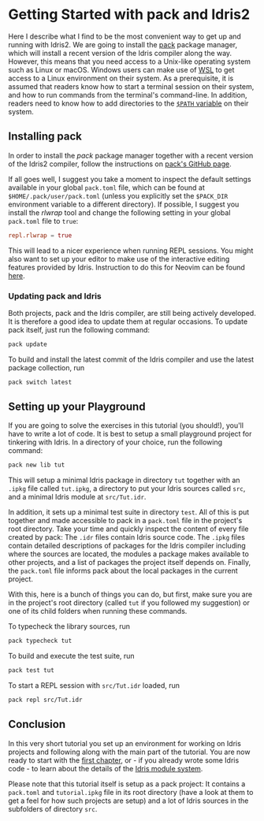 # Getting Started with pack and Idris2

Here I describe what I find to be the most convenient way to get up and running with Idris2. We are going to install the [pack](https://github.com/stefan-hoeck/idris2-pack) package manager, which will install a recent version of the Idris compiler along the way. However, this means that you need access to a Unix-like operating system such as Linux or macOS. Windows users can make use of [WSL](https://learn.microsoft.com/en-us/windows/wsl/about) to get access to a Linux environment on their system. As a prerequisite, it is assumed that readers know how to start a terminal session on their system, and how to run commands from the terminal's command-line. In addition, readers need to know how to add directories to the [`$PATH` variable](<https://en.wikipedia.org/wiki/PATH_(variable)>) on their system.

## Installing pack

In order to install the *pack* package manager together with a recent version of the Idris2 compiler, follow the instructions on [pack's GitHub page](https://github.com/stefan-hoeck/idris2-pack/blob/main/INSTALL.md).

If all goes well, I suggest you take a moment to inspect the default settings available in your global `pack.toml` file, which can be found at `$HOME/.pack/user/pack.toml` (unless you explicitly set the `$PACK_DIR` environment variable to a different directory). If possible, I suggest you install the *rlwrap* tool and change the following setting in your global `pack.toml` file to `true`:

```toml
repl.rlwrap = true
```

This will lead to a nicer experience when running REPL sessions. You might also want to set up your editor to make use of the interactive editing features provided by Idris. Instruction to do this for Neovim can be found [here](Neovim.md).

### Updating pack and Idris

Both projects, pack and the Idris compiler, are still being actively developed. It is therefore a good idea to update them at regular occasions. To update pack itself, just run the following command:

```sh
pack update
```

To build and install the latest commit of the Idris compiler and use the latest package collection, run

```sh
pack switch latest
```

## Setting up your Playground

If you are going to solve the exercises in this tutorial (you should!), you'll have to write a lot of code. It is best to setup a small playground project for tinkering with Idris. In a directory of your choice, run the following command:

```sh
pack new lib tut
```

This will setup a minimal Idris package in directory `tut` together with an `.ipkg` file called `tut.ipkg`, a directory to put your Idris sources called `src`, and a minimal Idris module at `src/Tut.idr`.

In addition, it sets up a minimal test suite in directory `test`. All of this is put together and made accessible to pack in a `pack.toml` file in the project's root directory. Take your time and quickly inspect the content of every file created by pack: The `.idr` files contain Idris source code. The `.ipkg` files contain detailed descriptions of packages for the Idris compiler including where the sources are located, the modules a package makes available to other projects, and a list of packages the project itself depends on. Finally, the `pack.toml` file informs pack about the local packages in the current project.

With this, here is a bunch of things you can do, but first, make sure you are in the project's root directory (called `tut` if you followed my suggestion) or one of its child folders when running these commands.

To typecheck the library sources, run

```sh
pack typecheck tut
```

To build and execute the test suite, run

```sh
pack test tut
```

To start a REPL session with `src/Tut.idr` loaded, run

```sh
pack repl src/Tut.idr
```

## Conclusion

In this very short tutorial you set up an environment for working on Idris projects and following along with the main part of the tutorial. You are now ready to start with the [first chapter](../Tutorial/Intro.md), or - if you already wrote some Idris code - to learn about the details of the [Idris module system](Modules.md).

Please note that this tutorial itself is setup as a pack project: It contains a `pack.toml` and `tutorial.ipkg` file in its root directory (have a look at them to get a feel for how such projects are setup) and a lot of Idris sources in the subfolders of directory `src`.
